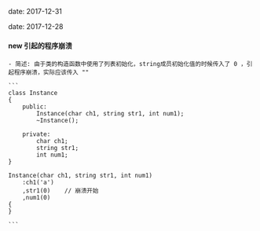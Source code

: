 date: 2017-12-31


date: 2017-12-28

#### new 引起的程序崩溃

	- 简述: 由于类的构造函数中使用了列表初始化，string成员初始化值的时候传入了 0 ，引起程序崩溃，实际应该传入 ""

	```
	class Instance
	{
		public:
			Instance(char ch1, string str1, int num1);
			~Instance();

		private:
			char ch1;
			string str1;
			int num1;
	}

	Instance(char ch1, string str1, int num1)
		:ch1('a')
		,str1(0)	// 崩溃开始
		,num1(0)
	{
	}

	```
